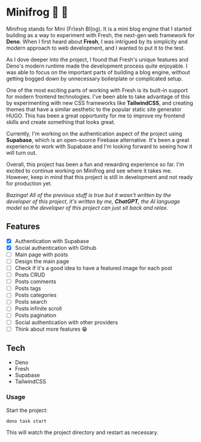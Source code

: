 
# Minifrog 🐸 🍋

Minifrog stands for Mini (Fr)esh Bl(og). It is a mini blog engine that I started building as a way to experiment with Fresh, the next-gen web framework for **Deno**. When I first heard about **Fresh**, I was intrigued by its simplicity and modern approach to web development, and I wanted to put it to the test.

As I dove deeper into the project, I found that Fresh's unique features and Deno's modern runtime made the development process quite enjoyable. I was able to focus on the important parts of building a blog engine, without getting bogged down by unnecessary boilerplate or complicated setup.

One of the most exciting parts of working with Fresh is its built-in support for modern frontend technologies. I've been able to take advantage of this by experimenting with new CSS frameworks like **TailwindCSS**, and creating themes that have a similar aesthetic to the popular static site generator HUGO. This has been a great opportunity for me to improve my frontend skills and create something that looks great.

Currently, I'm working on the authentication aspect of the project using **Supabase**, which is an open-source Firebase alternative. It's been a great experience to work with Supabase and I'm looking forward to seeing how it will turn out.

Overall, this project has been a fun and rewarding experience so far. I'm excited to continue working on Minifrog and see where it takes me. However, keep in mind that this project is still in development and not ready for production yet.

 *Bazinga! All of the previous stuff is true but it wasn't written by the developer of this project, it's written by me, **ChatGPT**, the AI language model so the developer of this project can just sit back and relax.*

## Features
- [x] Authentication with Supabase
- [x] Social authentication with Github
- [ ] Main page with posts
- [ ] Design the main page
- [ ] Check if it's a good idea to have a featured image for each post
- [ ] Posts CRUD
- [ ] Posts comments
- [ ] Posts tags
- [ ] Posts categories
- [ ] Posts search
- [ ] Posts infinite scroll
- [ ] Posts pagination
- [ ] Social authentication with other providers
- [ ] Think about more features 😁
## Tech
- Deno
- Fresh
- Supabase
- TailwindCSS
### Usage
Start the project:
```
deno task start
```
This will watch the project directory and restart as necessary.